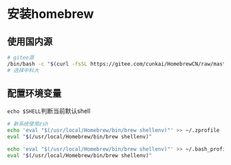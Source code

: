 # 安装homebrew

## 使用国内源

```zsh
# gitee源
/bin/bash -c "$(curl -fsSL https://gitee.com/cunkai/HomebrewCN/raw/master/Homebrew.sh)"
# 选择中科大
```

## 配置环境变量

`echo $SHELL`判断当前默认shell

```zsh
# 新系统使用zsh
echo 'eval "$(/usr/local/Homebrew/bin/brew shellenv)"' >> ~/.zprofile
eval "$(/usr/local/Homebrew/bin/brew shellenv)"
```

```bash
echo 'eval "$(/usr/local/Homebrew/bin/brew shellenv)"' >> ~/.bash_profile
eval "$(/usr/local/Homebrew/bin/brew shellenv)"
```
